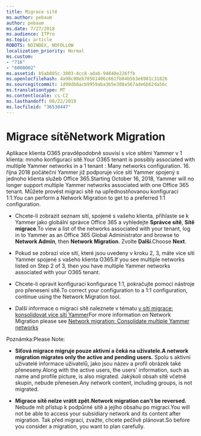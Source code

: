 ```yaml
---
title: Migrace sítě
ms.author: pebaum
author: pebaum
ms.date: 7/27/2018
ms.audience: ITPro
ms.topic: article
ROBOTS: NOINDEX, NOFOLLOW
localization_priority: Normal
ms.custom:
- "716"
- "6000002"
ms.assetid: b5ab885c-3803-4cc8-adab-94848e226ffb
ms.openlocfilehash: 4a98c08eb785b1406c661fb84b5b3e6981c31826
ms.sourcegitcommit: 1d98db8acb9959aba3b5e308a567ade6b62da56c
ms.translationtype: MT
ms.contentlocale: cs-CZ
ms.lasthandoff: 08/22/2019
ms.locfileid: "36538447"
---
```

# <a name="network-migration"></a><span data-ttu-id="0e905-102">Migrace sítě</span><span class="sxs-lookup"><span data-stu-id="0e905-102">Network Migration</span></span>

<span data-ttu-id="0e905-103">Aplikace klienta O365 pravděpodobně souvisí s více sítěmi Yammer v 1 klienta: mnoho konfigurací sítě.</span><span class="sxs-lookup"><span data-stu-id="0e905-103">Your O365 tenant is possibly associated with multiple Yammer networks in a 1 tenant : Many networks configuration.</span></span> <span data-ttu-id="0e905-104">16. října 2018 počáteční Yammer již podporuje více sítí Yammer spojený s jednoho klienta služeb Office 365.</span><span class="sxs-lookup"><span data-stu-id="0e905-104">Starting October 16, 2018, Yammer will no longer support multiple Yammer networks associated with one Office 365 tenant.</span></span> <span data-ttu-id="0e905-105">Můžete provést migraci sítě na upřednostňovanou konfigurací 1:1.</span><span class="sxs-lookup"><span data-stu-id="0e905-105">You can perform a Network Migration to get to a preferred 1:1 configuration.</span></span>
  
- <span data-ttu-id="0e905-106">Chcete-li zobrazit seznam sítí, spojené s vašeho klienta, přihlaste se k Yammer jako globální správce Office 365 a vyhledejte **Správce sítě**, **Sítě migrace**.</span><span class="sxs-lookup"><span data-stu-id="0e905-106">To view a list of the networks associated with your tenant, log in to Yammer as an Office 365 Global Administrator and browse to **Network Admin**, then **Network Migration**.</span></span> <span data-ttu-id="0e905-107">Zvolte **Další**.</span><span class="sxs-lookup"><span data-stu-id="0e905-107">Choose **Next**.</span></span>

- <span data-ttu-id="0e905-108">Pokud se zobrazí více sítí, které jsou uvedeny v kroku 2, 3, máte více sítí Yammer spojené s vašeho klienta O365.</span><span class="sxs-lookup"><span data-stu-id="0e905-108">If you see multiple networks listed on Step 2 of 3, then you have multiple Yammer networks associated with your O365 tenant.</span></span>

- <span data-ttu-id="0e905-109">Chcete-li opravit konfiguraci konfigurace 1:1, pokračujte pomocí nástroje pro přenesení sítě.</span><span class="sxs-lookup"><span data-stu-id="0e905-109">To correct your configuration to a 1:1 configuration, continue using the Network Migration tool.</span></span>

- <span data-ttu-id="0e905-110">Další informace o migraci sítě naleznete v tématu [v síti migrace: konsolidovat více sítí Yammer](https://support.office.com/article/a22c1b20-9231-4ce2-a916-392b1056d002)</span><span class="sxs-lookup"><span data-stu-id="0e905-110">For more information on Network Migration please see [Network migration: Consolidate multiple Yammer networks](https://support.office.com/article/a22c1b20-9231-4ce2-a916-392b1056d002)</span></span>

<span data-ttu-id="0e905-111">Poznámka:</span><span class="sxs-lookup"><span data-stu-id="0e905-111">Please Note:</span></span>
  
- <span data-ttu-id="0e905-112">**Síťová migrace migruje pouze aktivní a čeká na uživatele.**</span><span class="sxs-lookup"><span data-stu-id="0e905-112">**A network migration migrates only the active and pending users.**</span></span> <span data-ttu-id="0e905-113">Spolu s aktivní uživatelé informace uživatelů, jako jsou název a profil obrázek také přeneseny.</span><span class="sxs-lookup"><span data-stu-id="0e905-113">Along with the active users, the users' information, such as name and profile picture, is also migrated.</span></span> <span data-ttu-id="0e905-114">Jakýkoli obsah sítě včetně skupin, nebude přenesen.</span><span class="sxs-lookup"><span data-stu-id="0e905-114">Any network content, including groups, is not migrated.</span></span>

- <span data-ttu-id="0e905-115">**Migrace sítě nelze vrátit zpět.**</span><span class="sxs-lookup"><span data-stu-id="0e905-115">**Network migration can't be reversed.**</span></span> <span data-ttu-id="0e905-116">Nebude mít přístup k podpůrné sítě a jejího obsahu po migraci.</span><span class="sxs-lookup"><span data-stu-id="0e905-116">You will not be able to access your subsidiary network and its content after migration.</span></span> <span data-ttu-id="0e905-117">Tak před migrací, zvažte, chcete pečlivě plánovat.</span><span class="sxs-lookup"><span data-stu-id="0e905-117">So before you consider a migration, you want to plan carefully.</span></span>
